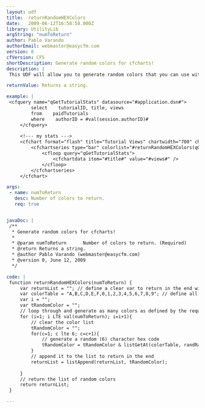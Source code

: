 ```yaml
---
layout: udf
title:  returnRandomHEXColors
date:   2009-06-12T16:58:58.000Z
library: UtilityLib
argString: "numToReturn"
author: Pablo Varando
authorEmail: webmaster@easycfm.com
version: 0
cfVersion: CF5
shortDescription: Generate random colors for cfcharts!
description: |
 This UDF will allow you to generate random colors that you can use with your charts. Pass in a numbr of colors and it will randomly generate as many colors are you requested in a comma delimited list to pass into a cfchartseries colorlist.

returnValue: Returns a string.

example: |
 <cfquery name="qGetTutorialStats" datasource="#application.dsn#">
         select    tutorialID, title, views
         from    paidTutorials
         where    authorID = #val(session.authorID)#
     </cfquery>
 
     <!--- my stats --->
     <cfchart format="flash" title="Tutorial Views" chartwidth="700" chartheight="400" show3d="yes">
         <cfchartseries type="bar" colorlist="#returnRandomHEXColors(qGetTutorialStats.recordCount)#">
             <cfloop query="qGetTutorialStats">
                 <cfchartdata item="#title#" value="#views#" />
             </cfloop>
         </cfchartseries>
     </cfchart>

args:
 - name: numToReturn
   desc: Number of colors to return.
   req: true


javaDoc: |
 /**
  * Generate random colors for cfcharts!
  * 
  * @param numToReturn      Number of colors to return. (Required)
  * @return Returns a string. 
  * @author Pablo Varando (webmaster@easycfm.com) 
  * @version 0, June 12, 2009 
  */

code: |
 function returnRandomHEXColors(numToReturn) {
     var returnList = ""; // define a clear var to return in the end with a list of colors
     var colorTable = "A,B,C,D,E,F,0,1,2,3,4,5,6,7,8,9"; // define all possible characters in hex colors
     var i = "";
     var tRandomColor = "";
     // loop through and generate as many colors as defined by the request
     for (i=1; i LTE val(numToReturn); i=i+1){
         // clear the color list
         tRandomColor = "";
         for(c=1; c lte 6; c=c+1){
             // generate a random (6) character hex code
             tRandomColor = tRandomColor & listGetAt(colorTable, randRange(1, listLen(colorTable)));
         }
         // append it to the list to return in the end
         returnList = listAppend(returnList, tRandomColor);
     
     }
     // return the list of random colors
     return returnList;
 }

---
```


